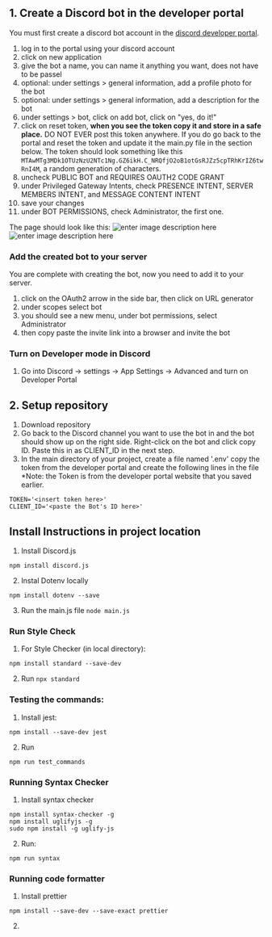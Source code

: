 ## 1. Create a Discord bot in the developer portal

You must first create a discord bot account in the [discord developer portal](https://discord.com/developers/applications).

1.  log in to the portal using your discord account
2.  click on new application
3.  give the bot a name, you can name it anything you want, does not have to be passel
4.  optional: under settings > general information, add a profile photo for the bot
5.  optional: under settings > general information, add a description for the bot
6.  under settings > bot, click on add bot, click on "yes, do it!"
7.  click on reset token, **when you see the token copy it and store in a safe place.** DO NOT EVER post this token anywhere. If you do go back to the portal and reset the token and update it the main.py file in the section below. The token should look something like this `MTAwMTg3MDk1OTUzNzU2NTc1Ng.GZ6ikH.C_NRQfjO2oB1otGsRJZz5cpTRhKrIZ6twRnI4M`, a random generation of characters.
8.  uncheck PUBLIC BOT and REQUIRES OAUTH2 CODE GRANT
9.  under Privileged Gateway Intents, check PRESENCE INTENT, SERVER MEMBERS INTENT, and MESSAGE CONTENT INTENT
10. save your changes
11. under BOT PERMISSIONS, check Administrator, the first one.

The page should look like this:
![enter image description here](https://github.com/stoir/passel_public/blob/main/Images/intents.png)
![enter image description here](https://github.com/stoir/passel_public/blob/main/Images/bot_perms.png)

### Add the created bot to your server

You are complete with creating the bot, now you need to add it to your server.

1. click on the OAuth2 arrow in the side bar, then click on URL generator
2. under scopes select bot
3. you should see a new menu, under bot permissions, select Administrator
4. then copy paste the invite link into a browser and invite the bot

### Turn on Developer mode in Discord

1. Go into Discord -> settings -> App Settings -> Advanced and turn on Developer Portal

## 2. Setup repository

1. Download repository
2. Go back to the Discord channel you want to use the bot in and the bot should show up on the right side. Right-click on the bot and click copy ID. Paste this in as CLIENT_ID in the next step.
3. In the main directory of your project, create a file named '.env'
   copy the token from the developer portal and create the following lines in the file
   \*Note: the Token is from the developer portal website that you saved earlier.

```
TOKEN='<insert token here>'
CLIENT_ID='<paste the Bot's ID here>'
```

## Install Instructions in project location

1. Install Discord.js

```
npm install discord.js
```

2. Instal Dotenv locally

```
npm install dotenv --save
```

3. Run the main.js file
   `node main.js`

### Run Style Check

1. For Style Checker (in local directory):

```
npm install standard --save-dev
```

2. Run
   `npx standard`

### Testing the commands:

1. Install jest:

```
npm install --save-dev jest
```

2. Run

```
npm run test_commands
```

### Running Syntax Checker

1. Install syntax checker

```
npm install syntax-checker -g
npm install uglifyjs -g
sudo npm install -g uglify-js
```

2. Run:

```
npm run syntax
```

### Running code formatter

1. Install prettier

```
npm install --save-dev --save-exact prettier
```

2.
